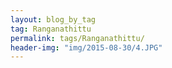 ```yaml
---
layout: blog_by_tag
tag: Ranganathittu
permalink: tags/Ranganathittu/
header-img: "img/2015-08-30/4.JPG"
---
```

